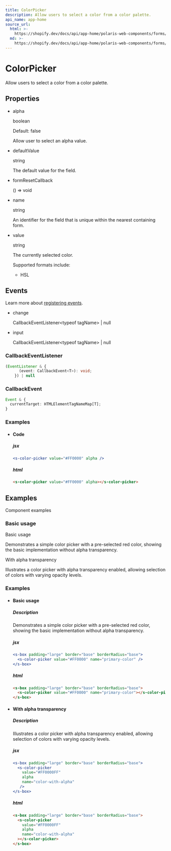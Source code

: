 ```yaml
---
title: ColorPicker
description: Allow users to select a color from a color palette.
api_name: app-home
source_url:
  html: >-
    https://shopify.dev/docs/api/app-home/polaris-web-components/forms/colorpicker
  md: >-
    https://shopify.dev/docs/api/app-home/polaris-web-components/forms/colorpicker.md
---
```


# Color​Picker

Allow users to select a color from a color palette.

## Properties

* alpha

  boolean

  Default: false

  Allow user to select an alpha value.

* defaultValue

  string

  The default value for the field.

* formResetCallback

  () => void

* name

  string

  An identifier for the field that is unique within the nearest containing form.

* value

  string

  The currently selected color.

  Supported formats include:

  * HSL

## Events

Learn more about [registering events](https://shopify.dev/docs/api/app-home/using-polaris-components#event-handling).

* change

  CallbackEventListener\<typeof tagName> | null

* input

  CallbackEventListener\<typeof tagName> | null

### CallbackEventListener

```ts
(EventListener & {
      (event: CallbackEvent<T>): void;
    }) | null
```

### CallbackEvent

```ts
Event & {
  currentTarget: HTMLElementTagNameMap[T];
}
```

### Examples

* #### Code

  ##### jsx

  ```jsx
  <s-color-picker value="#FF0000" alpha />
  ```

  ##### html

  ```html
  <s-color-picker value="#FF0000" alpha></s-color-picker>
  ```

## Examples

Component examples

### Basic usage

Basic usage

Demonstrates a simple color picker with a pre-selected red color, showing the basic implementation without alpha transparency.

With alpha transparency

Illustrates a color picker with alpha transparency enabled, allowing selection of colors with varying opacity levels.

### Examples

* #### Basic usage

  ##### Description

  Demonstrates a simple color picker with a pre-selected red color, showing the basic implementation without alpha transparency.

  ##### jsx

  ```jsx
  <s-box padding="large" border="base" borderRadius="base">
    <s-color-picker value="#FF0000" name="primary-color" />
  </s-box>
  ```

  ##### html

  ```html
  <s-box padding="large" border="base" borderRadius="base">
    <s-color-picker value="#FF0000" name="primary-color"></s-color-picker>
  </s-box>
  ```

* #### With alpha transparency

  ##### Description

  Illustrates a color picker with alpha transparency enabled, allowing selection of colors with varying opacity levels.

  ##### jsx

  ```jsx
  <s-box padding="large" border="base" borderRadius="base">
    <s-color-picker
      value="#FF0000FF"
      alpha
      name="color-with-alpha"
     />
  </s-box>
  ```

  ##### html

  ```html
  <s-box padding="large" border="base" borderRadius="base">
    <s-color-picker
      value="#FF0000FF"
      alpha
      name="color-with-alpha"
    ></s-color-picker>
  </s-box>
  ```
